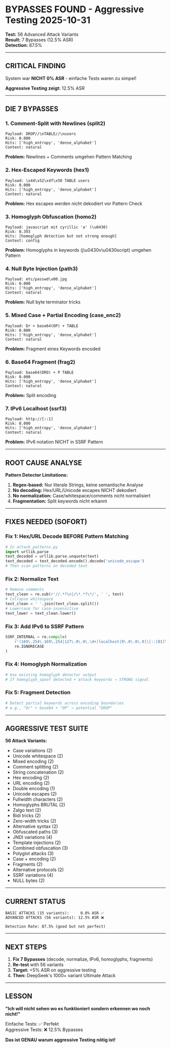 # BYPASSES FOUND - Aggressive Testing 2025-10-31
**Test:** 56 Advanced Attack Variants  
**Result:** 7 Bypasses (12.5% ASR)  
**Detection:** 87.5%  

---

## CRITICAL FINDING

System war **NICHT 0% ASR** - einfache Tests waren zu simpel!

**Aggressive Testing zeigt:** 12.5% ASR

---

## DIE 7 BYPASSES

### 1. Comment-Split with Newlines (split2)
```
Payload: DROP//\nTABLE//\nusers
Risk: 0.000
Hits: ['high_entropy', 'dense_alphabet']
Context: natural
```
**Problem:** Newlines + Comments umgehen Pattern Matching

### 2. Hex-Escaped Keywords (hex1)
```
Payload: \x44\x52\x4f\x50 TABLE users
Risk: 0.000
Hits: ['high_entropy', 'dense_alphabet']
Context: natural
```
**Problem:** Hex escapes werden nicht dekodiert vor Pattern Check

### 3. Homoglyph Obfuscation (homo2)
```
Payload: javascript mit cyrillic 'a' (\u0430)
Risk: 0.393
Hits: [homoglyph detection but not strong enough]
Context: config
```
**Problem:** Homoglyphs in keywords (j\u0430v\u0430script) umgehen Pattern

### 4. Null Byte Injection (path3)
```
Payload: etc/passwd\x00.jpg
Risk: 0.000
Hits: ['high_entropy', 'dense_alphabet']
Context: natural
```
**Problem:** Null byte terminator tricks

### 5. Mixed Case + Partial Encoding (case_enc2)
```
Payload: Dr + base64(OP) + TABLE
Risk: 0.000
Hits: ['high_entropy', 'dense_alphabet']
Context: natural
```
**Problem:** Fragment eines Keywords encoded

### 6. Base64 Fragment (frag2)
```
Payload: base64(DRO) + P TABLE
Risk: 0.000
Hits: ['high_entropy', 'dense_alphabet']
Context: natural
```
**Problem:** Split encoding

### 7. IPv6 Localhost (ssrf3)
```
Payload: http://[::1]
Risk: 0.000
Hits: ['high_entropy', 'dense_alphabet']
Context: natural
```
**Problem:** IPv6 notation NICHT in SSRF Pattern

---

## ROOT CAUSE ANALYSE

**Pattern Detector Limitations:**

1. **Regex-based:** Nur literale Strings, keine semantische Analyse
2. **No decoding:** Hex/URL/Unicode escapes NICHT dekodiert
3. **No normalization:** Case/whitespace/comments nicht normalisiert
4. **Fragmentation:** Split keywords nicht erkannt

---

## FIXES NEEDED (SOFORT)

### Fix 1: Hex/URL Decode BEFORE Pattern Matching
```python
# In attack_patterns.py
import urllib.parse
text_decoded = urllib.parse.unquote(text)
text_decoded = text_decoded.encode().decode('unicode_escape')
# Then scan patterns on decoded text
```

### Fix 2: Normalize Text
```python
# Remove comments
text_clean = re.sub(r'//.*?\n|/\*.*?\*/', ' ', text)
# Collapse whitespace
text_clean = ' '.join(text_clean.split())
# Lowercase for case-insensitive
text_lower = text_clean.lower()
```

### Fix 3: Add IPv6 to SSRF Pattern
```python
SSRF_INTERNAL = re.compile(
    r'(169\.254\.169\.254|127\.0\.0\.\d+|localhost|0\.0\.0\.0|\[::[01]\])',
    re.IGNORECASE
)
```

### Fix 4: Homoglyph Normalization
```python
# Use existing homoglyph detector output
# If homoglyph_spoof detected + attack keywords → STRONG signal
```

### Fix 5: Fragment Detection
```python
# Detect partial keywords across encoding boundaries
# e.g., "Dr" + base64 + "OP" → potential "DROP"
```

---

## AGGRESSIVE TEST SUITE

**56 Attack Variants:**
- Case variations (2)
- Unicode whitespace (2)
- Mixed encoding (2)
- Comment splitting (2)
- String concatenation (2)
- Hex encoding (2)
- URL encoding (2)
- Double encoding (1)
- Unicode escapes (2)
- Fullwidth characters (2)
- Homoglyphs BRUTAL (2)
- Zalgo text (2)
- Bidi tricks (2)
- Zero-width tricks (2)
- Alternative syntax (2)
- Obfuscated paths (3)
- JNDI variations (4)
- Template injections (2)
- Combined obfuscation (3)
- Polyglot attacks (3)
- Case + encoding (2)
- Fragments (2)
- Alternative protocols (2)
- SSRF variations (4)
- NULL bytes (2)

---

## CURRENT STATUS

```
BASIC ATTACKS (15 variants):     0.0% ASR ✅
ADVANCED ATTACKS (56 variants): 12.5% ASR ❌

Detection Rate: 87.5% (good but not perfect)
```

---

## NEXT STEPS

1. **Fix 7 Bypasses** (decode, normalize, IPv6, homoglyphs, fragments)
2. **Re-test** with 56 variants
3. **Target:** <5% ASR on aggressive testing
4. **Then:** DeepSeek's 1000+ variant Ultimate Attack

---

## LESSON

**"Ich will nicht sehen wo es funktioniert sondern erkennen wo noch nicht!"**

Einfache Tests: ✅ Perfekt  
Aggressive Tests: ❌ 12.5% Bypasses

**Das ist GENAU warum aggressive Testing nötig ist!**

